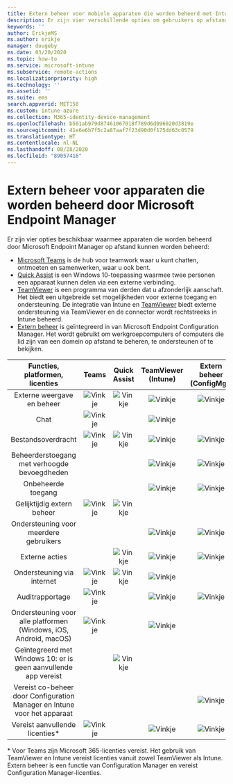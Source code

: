 ```yaml
---
title: Extern beheer voor mobiele apparaten die worden beheerd met Intune
description: Er zijn vier verschillende opties om gebruikers op afstand te helpen met hun mobiele apparaten.
keywords: ''
author: ErikjeMS
ms.author: erikje
manager: dougeby
ms.date: 03/20/2020
ms.topic: how-to
ms.service: microsoft-intune
ms.subservice: remote-actions
ms.localizationpriority: high
ms.technology: ''
ms.assetid: ''
ms.suite: ems
search.appverid: MET150
ms.custom: intune-azure
ms.collection: M365-identity-device-management
ms.openlocfilehash: b501ab979d87461067018f789d6d096020d3819e
ms.sourcegitcommit: 41e6e6b7f5c2a87aaf7f23d90d0f175dd63c0579
ms.translationtype: HT
ms.contentlocale: nl-NL
ms.lasthandoff: 08/28/2020
ms.locfileid: "89057416"
---
```

# <a name="remotely-assist-mobile-devices-managed-by-microsoft-endpoint-manager"></a>Extern beheer voor apparaten die worden beheerd door Microsoft Endpoint Manager

Er zijn vier opties beschikbaar waarmee apparaten die worden beheerd door Microsoft Endpoint Manager op afstand kunnen worden beheerd:

- [Microsoft Teams](https://products.office.com/microsoft-teams/) is de hub voor teamwork waar u kunt chatten, ontmoeten en samenwerken, waar u ook bent.
- [Quick Assist](https://support.microsoft.com/help/4027243/windows-10-solve-pc-problems-with-quick-assist) is een Windows 10-toepassing waarmee twee personen een apparaat kunnen delen via een externe verbinding.
- [TeamViewer](https://www.teamviewer.com/) is een programma van derden dat u afzonderlijk aanschaft. Het biedt een uitgebreide set mogelijkheden voor externe toegang en ondersteuning. De integratie van Intune en [TeamViewer](teamviewer-support.md) biedt externe ondersteuning via TeamViewer en de connector wordt rechtstreeks in Intune beheerd.
- [Extern beheer](/configmgr/core/clients/manage/remote-control/introduction-to-remote-control) is geïntegreerd in van Microsoft Endpoint Configuration Manager. Het wordt gebruikt om werkgroepcomputers of computers die lid zijn van een domein op afstand te beheren, te ondersteunen of te bekijken.

| Functies, platformen, licenties | **Teams** | Quick Assist | TeamViewer (Intune) | Extern beheer (ConfigMgr) |
|:---:|:---:|:---:|:---:|:---:|
| Externe weergave en beheer |![Vinkje](../enrollment/media/enrollment-method-capab/checkmark.png)|![Vinkje](../enrollment/media/enrollment-method-capab/checkmark.png)|![Vinkje](../enrollment/media/enrollment-method-capab/checkmark.png)|![Vinkje](../enrollment/media/enrollment-method-capab/checkmark.png)|
| Chat |![Vinkje](../enrollment/media/enrollment-method-capab/checkmark.png)||![Vinkje](../enrollment/media/enrollment-method-capab/checkmark.png)||
| Bestandsoverdracht |![Vinkje](../enrollment/media/enrollment-method-capab/checkmark.png)|![Vinkje](../enrollment/media/enrollment-method-capab/checkmark.png)|![Vinkje](../enrollment/media/enrollment-method-capab/checkmark.png)|![Vinkje](../enrollment/media/enrollment-method-capab/checkmark.png)|
| Beheerderstoegang met verhoogde bevoegdheden |||![Vinkje](../enrollment/media/enrollment-method-capab/checkmark.png)|![Vinkje](../enrollment/media/enrollment-method-capab/checkmark.png)|
| Onbeheerde toegang |||![Vinkje](../enrollment/media/enrollment-method-capab/checkmark.png)|![Vinkje](../enrollment/media/enrollment-method-capab/checkmark.png)|
| Gelijktijdig extern beheer |![Vinkje](../enrollment/media/enrollment-method-capab/checkmark.png)|![Vinkje](../enrollment/media/enrollment-method-capab/checkmark.png)|||
| Ondersteuning voor meerdere gebruikers |||![Vinkje](../enrollment/media/enrollment-method-capab/checkmark.png)|![Vinkje](../enrollment/media/enrollment-method-capab/checkmark.png)|
| Externe acties ||![Vinkje](../enrollment/media/enrollment-method-capab/checkmark.png)|![Vinkje](../enrollment/media/enrollment-method-capab/checkmark.png)|![Vinkje](../enrollment/media/enrollment-method-capab/checkmark.png)|
| Ondersteuning via internet |![Vinkje](../enrollment/media/enrollment-method-capab/checkmark.png)|![Vinkje](../enrollment/media/enrollment-method-capab/checkmark.png)|![Vinkje](../enrollment/media/enrollment-method-capab/checkmark.png)||
| Auditrapportage |![Vinkje](../enrollment/media/enrollment-method-capab/checkmark.png)||![Vinkje](../enrollment/media/enrollment-method-capab/checkmark.png)|![Vinkje](../enrollment/media/enrollment-method-capab/checkmark.png)|
| Ondersteuning voor alle platformen (Windows, iOS, Android, macOS) |![Vinkje](../enrollment/media/enrollment-method-capab/checkmark.png)||![Vinkje](../enrollment/media/enrollment-method-capab/checkmark.png)||
| Geïntegreerd met Windows 10: er is geen aanvullende app vereist ||![Vinkje](../enrollment/media/enrollment-method-capab/checkmark.png)|||
| Vereist co-beheer door Configuration Manager en Intune voor het apparaat ||||![Vinkje](../enrollment/media/enrollment-method-capab/checkmark.png)|
| Vereist aanvullende licenties\* |![Vinkje](../enrollment/media/enrollment-method-capab/checkmark.png)||![Vinkje](../enrollment/media/enrollment-method-capab/checkmark.png)|![Vinkje](../enrollment/media/enrollment-method-capab/checkmark.png)|

\* Voor Teams zijn Microsoft 365-licenties vereist. Het gebruik van TeamViewer en Intune vereist licenties vanuit zowel TeamViewer als Intune. Extern beheer is een functie van Configuration Manager en vereist Configuration Manager-licenties.
